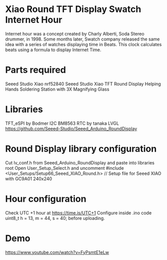 # Xiao Round TFT Display Swatch Internet Hour
Internet hour was a concept created by Charly Alberti, Soda Stereo drummer, in 1998. Some months later, Swatch company released the same idea with a series of watches displaying time in Beats.
This clock calculates beats using a formula to display Internet Time.

# Parts required 

Seeed Studio Xiao nrf52840
Seeed Studio Xiao TFT Round Display
Helping Hands Soldering Station with 3X Magnifying Glass

# Libraries

TFT_eSPI by Bodmer
I2C BM8563 RTC by tanaka
LVGL
https://github.com/Seeed-Studio/Seeed_Arduino_RoundDisplay

# Round Display library configuration

Cut lv_conf.h from Seeed_Arduino_RoundDisplay and paste into libraries root
Open User_Setup_Select.h and uncomment #include <User_Setups/Setup66_Seeed_XIAO_Round.h>  // Setup file for Seeed XIAO with GC9A01 240x240

# Hour configuration

Check UTC +1 hour at https://time.is/UTC+1 
Configure inside .ino code uint8_t h = 13, m = 44, s = 40; before uploading.

# Demo

https://www.youtube.com/watch?v=FyPsmtE1eLw

